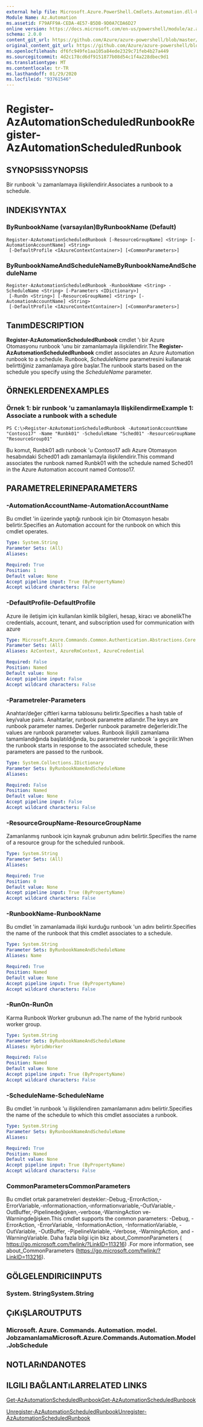 ```yaml
---
external help file: Microsoft.Azure.PowerShell.Cmdlets.Automation.dll-Help.xml
Module Name: Az.Automation
ms.assetid: F79AFF9A-CEDA-4E57-B5DB-9D0A7CDA6D27
online version: https://docs.microsoft.com/en-us/powershell/module/az.automation/register-azautomationscheduledrunbook
schema: 2.0.0
content_git_url: https://github.com/Azure/azure-powershell/blob/master/src/Automation/Automation/help/Register-AzAutomationScheduledRunbook.md
original_content_git_url: https://github.com/Azure/azure-powershell/blob/master/src/Automation/Automation/help/Register-AzAutomationScheduledRunbook.md
ms.openlocfilehash: df6fc949fe1aa105a84ede2329c71feb4b27a449
ms.sourcegitcommit: 4d2c178cd6df9151877b08d54c1f4a228dbec9d1
ms.translationtype: MT
ms.contentlocale: tr-TR
ms.lasthandoff: 01/29/2020
ms.locfileid: "93761546"
---
```

# <span data-ttu-id="42b9a-101">Register-AzAutomationScheduledRunbook</span><span class="sxs-lookup"><span data-stu-id="42b9a-101">Register-AzAutomationScheduledRunbook</span></span>

## <span data-ttu-id="42b9a-102">SYNOPSIS</span><span class="sxs-lookup"><span data-stu-id="42b9a-102">SYNOPSIS</span></span>
<span data-ttu-id="42b9a-103">Bir runbook 'u zamanlamaya ilişkilendirir.</span><span class="sxs-lookup"><span data-stu-id="42b9a-103">Associates a runbook to a schedule.</span></span>

## <span data-ttu-id="42b9a-104">INDEKI</span><span class="sxs-lookup"><span data-stu-id="42b9a-104">SYNTAX</span></span>

### <span data-ttu-id="42b9a-105">ByRunbookName (varsayılan)</span><span class="sxs-lookup"><span data-stu-id="42b9a-105">ByRunbookName (Default)</span></span>
```
Register-AzAutomationScheduledRunbook [-ResourceGroupName] <String> [-AutomationAccountName] <String>
 [-DefaultProfile <IAzureContextContainer>] [<CommonParameters>]
```

### <span data-ttu-id="42b9a-106">ByRunbookNameAndScheduleName</span><span class="sxs-lookup"><span data-stu-id="42b9a-106">ByRunbookNameAndScheduleName</span></span>
```
Register-AzAutomationScheduledRunbook -RunbookName <String> -ScheduleName <String> [-Parameters <IDictionary>]
 [-RunOn <String>] [-ResourceGroupName] <String> [-AutomationAccountName] <String>
 [-DefaultProfile <IAzureContextContainer>] [<CommonParameters>]
```

## <span data-ttu-id="42b9a-107">Tanım</span><span class="sxs-lookup"><span data-stu-id="42b9a-107">DESCRIPTION</span></span>
<span data-ttu-id="42b9a-108">**Register-AzAutomationScheduledRunbook** cmdlet 'ı bir Azure Otomasyonu runbook 'unu bir zamanlamayla ilişkilendirir.</span><span class="sxs-lookup"><span data-stu-id="42b9a-108">The **Register-AzAutomationScheduledRunbook** cmdlet associates an Azure Automation runbook to a schedule.</span></span>
<span data-ttu-id="42b9a-109">Runbook, *ScheduleName* parametresini kullanarak belirttiğiniz zamanlamaya göre başlar.</span><span class="sxs-lookup"><span data-stu-id="42b9a-109">The runbook starts based on the schedule you specify using the *ScheduleName* parameter.</span></span>

## <span data-ttu-id="42b9a-110">ÖRNEKLERDEN</span><span class="sxs-lookup"><span data-stu-id="42b9a-110">EXAMPLES</span></span>

### <span data-ttu-id="42b9a-111">Örnek 1: bir runbook 'u zamanlamayla Ilişkilendirme</span><span class="sxs-lookup"><span data-stu-id="42b9a-111">Example 1: Associate a runbook with a schedule</span></span>
```
PS C:\>Register-AzAutomationScheduledRunbook -AutomationAccountName "Contoso17" -Name "Runbk01" -ScheduleName "Sched01" -ResourceGroupName "ResourceGroup01"
```

<span data-ttu-id="42b9a-112">Bu komut, Runbk01 adlı runbook 'u Contoso17 adlı Azure Otomasyon hesabındaki Sched01 adlı zamanlamayla ilişkilendirir.</span><span class="sxs-lookup"><span data-stu-id="42b9a-112">This command associates the runbook named Runbk01 with the schedule named Sched01 in the Azure Automation account named Contoso17.</span></span>

## <span data-ttu-id="42b9a-113">PARAMETRELERINE</span><span class="sxs-lookup"><span data-stu-id="42b9a-113">PARAMETERS</span></span>

### <span data-ttu-id="42b9a-114">-AutomationAccountName</span><span class="sxs-lookup"><span data-stu-id="42b9a-114">-AutomationAccountName</span></span>
<span data-ttu-id="42b9a-115">Bu cmdlet 'in üzerinde yaptığı runbook için bir Otomasyon hesabı belirtir.</span><span class="sxs-lookup"><span data-stu-id="42b9a-115">Specifies an Automation account for the runbook on which this cmdlet operates.</span></span>

```yaml
Type: System.String
Parameter Sets: (All)
Aliases:

Required: True
Position: 1
Default value: None
Accept pipeline input: True (ByPropertyName)
Accept wildcard characters: False
```

### <span data-ttu-id="42b9a-116">-DefaultProfile</span><span class="sxs-lookup"><span data-stu-id="42b9a-116">-DefaultProfile</span></span>
<span data-ttu-id="42b9a-117">Azure ile iletişim için kullanılan kimlik bilgileri, hesap, kiracı ve abonelik</span><span class="sxs-lookup"><span data-stu-id="42b9a-117">The credentials, account, tenant, and subscription used for communication with azure</span></span>

```yaml
Type: Microsoft.Azure.Commands.Common.Authentication.Abstractions.Core.IAzureContextContainer
Parameter Sets: (All)
Aliases: AzContext, AzureRmContext, AzureCredential

Required: False
Position: Named
Default value: None
Accept pipeline input: False
Accept wildcard characters: False
```

### <span data-ttu-id="42b9a-118">-Parametreler</span><span class="sxs-lookup"><span data-stu-id="42b9a-118">-Parameters</span></span>
<span data-ttu-id="42b9a-119">Anahtar/değer çiftleri karma tablosunu belirtir.</span><span class="sxs-lookup"><span data-stu-id="42b9a-119">Specifies a hash table of key/value pairs.</span></span>
<span data-ttu-id="42b9a-120">Anahtarlar, runbook parametre adlarıdır.</span><span class="sxs-lookup"><span data-stu-id="42b9a-120">The keys are runbook parameter names.</span></span>
<span data-ttu-id="42b9a-121">Değerler runbook parametre değerleridir.</span><span class="sxs-lookup"><span data-stu-id="42b9a-121">The values are runbook parameter values.</span></span>
<span data-ttu-id="42b9a-122">Runbook ilişkili zamanlama tamamlandığında başlatıldığında, bu parametreler runbook 'a geçirilir.</span><span class="sxs-lookup"><span data-stu-id="42b9a-122">When the runbook starts in response to the associated schedule, these parameters are passed to the runbook.</span></span>

```yaml
Type: System.Collections.IDictionary
Parameter Sets: ByRunbookNameAndScheduleName
Aliases:

Required: False
Position: Named
Default value: None
Accept pipeline input: False
Accept wildcard characters: False
```

### <span data-ttu-id="42b9a-123">-ResourceGroupName</span><span class="sxs-lookup"><span data-stu-id="42b9a-123">-ResourceGroupName</span></span>
<span data-ttu-id="42b9a-124">Zamanlanmış runbook için kaynak grubunun adını belirtir.</span><span class="sxs-lookup"><span data-stu-id="42b9a-124">Specifies the name of a resource group for the scheduled runbook.</span></span>

```yaml
Type: System.String
Parameter Sets: (All)
Aliases:

Required: True
Position: 0
Default value: None
Accept pipeline input: True (ByPropertyName)
Accept wildcard characters: False
```

### <span data-ttu-id="42b9a-125">-RunbookName</span><span class="sxs-lookup"><span data-stu-id="42b9a-125">-RunbookName</span></span>
<span data-ttu-id="42b9a-126">Bu cmdlet 'in zamanlamada ilişki kurduğu runbook 'un adını belirtir.</span><span class="sxs-lookup"><span data-stu-id="42b9a-126">Specifies the name of the runbook that this cmdlet associates to a schedule.</span></span>

```yaml
Type: System.String
Parameter Sets: ByRunbookNameAndScheduleName
Aliases: Name

Required: True
Position: Named
Default value: None
Accept pipeline input: True (ByPropertyName)
Accept wildcard characters: False
```

### <span data-ttu-id="42b9a-127">-RunOn</span><span class="sxs-lookup"><span data-stu-id="42b9a-127">-RunOn</span></span>
<span data-ttu-id="42b9a-128">Karma Runbook Worker grubunun adı.</span><span class="sxs-lookup"><span data-stu-id="42b9a-128">The name of the hybrid runbook worker group.</span></span>

```yaml
Type: System.String
Parameter Sets: ByRunbookNameAndScheduleName
Aliases: HybridWorker

Required: False
Position: Named
Default value: None
Accept pipeline input: True (ByPropertyName)
Accept wildcard characters: False
```

### <span data-ttu-id="42b9a-129">-ScheduleName</span><span class="sxs-lookup"><span data-stu-id="42b9a-129">-ScheduleName</span></span>
<span data-ttu-id="42b9a-130">Bu cmdlet 'in runbook 'u ilişkilendiren zamanlamanın adını belirtir.</span><span class="sxs-lookup"><span data-stu-id="42b9a-130">Specifies the name of the schedule to which this cmdlet associates a runbook.</span></span>

```yaml
Type: System.String
Parameter Sets: ByRunbookNameAndScheduleName
Aliases:

Required: True
Position: Named
Default value: None
Accept pipeline input: True (ByPropertyName)
Accept wildcard characters: False
```

### <span data-ttu-id="42b9a-131">CommonParameters</span><span class="sxs-lookup"><span data-stu-id="42b9a-131">CommonParameters</span></span>
<span data-ttu-id="42b9a-132">Bu cmdlet ortak parametreleri destekler:-Debug,-ErrorAction,-ErrorVariable,-ınformationaction,-ınformationvariable,-OutVariable,-OutBuffer,-Pipelinedeğişken,-verbose,-WarningAction ve-Warningdeğişken.</span><span class="sxs-lookup"><span data-stu-id="42b9a-132">This cmdlet supports the common parameters: -Debug, -ErrorAction, -ErrorVariable, -InformationAction, -InformationVariable, -OutVariable, -OutBuffer, -PipelineVariable, -Verbose, -WarningAction, and -WarningVariable.</span></span> <span data-ttu-id="42b9a-133">Daha fazla bilgi için bkz about_CommonParameters ( https://go.microsoft.com/fwlink/?LinkID=113216) .</span><span class="sxs-lookup"><span data-stu-id="42b9a-133">For more information, see about_CommonParameters (https://go.microsoft.com/fwlink/?LinkID=113216).</span></span>

## <span data-ttu-id="42b9a-134">GÖLGELENDIRICI</span><span class="sxs-lookup"><span data-stu-id="42b9a-134">INPUTS</span></span>

### <span data-ttu-id="42b9a-135">System. String</span><span class="sxs-lookup"><span data-stu-id="42b9a-135">System.String</span></span>

## <span data-ttu-id="42b9a-136">ÇıKıŞLAR</span><span class="sxs-lookup"><span data-stu-id="42b9a-136">OUTPUTS</span></span>

### <span data-ttu-id="42b9a-137">Microsoft. Azure. Commands. Automation. model. Jobzamanlama</span><span class="sxs-lookup"><span data-stu-id="42b9a-137">Microsoft.Azure.Commands.Automation.Model.JobSchedule</span></span>

## <span data-ttu-id="42b9a-138">NOTLARıNDA</span><span class="sxs-lookup"><span data-stu-id="42b9a-138">NOTES</span></span>

## <span data-ttu-id="42b9a-139">ILGILI BAĞLANTıLAR</span><span class="sxs-lookup"><span data-stu-id="42b9a-139">RELATED LINKS</span></span>

[<span data-ttu-id="42b9a-140">Get-AzAutomationScheduledRunbook</span><span class="sxs-lookup"><span data-stu-id="42b9a-140">Get-AzAutomationScheduledRunbook</span></span>](./Get-AzAutomationScheduledRunbook.md)

[<span data-ttu-id="42b9a-141">Unregister-AzAutomationScheduledRunbook</span><span class="sxs-lookup"><span data-stu-id="42b9a-141">Unregister-AzAutomationScheduledRunbook</span></span>](./Unregister-AzAutomationScheduledRunbook.md)


